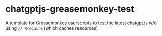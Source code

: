 # chatgptjs-greasemonkey-test

A template for Greasemonkey userscripts to test the latest chatgpt.js w/o using `// @require` (which caches resources)
